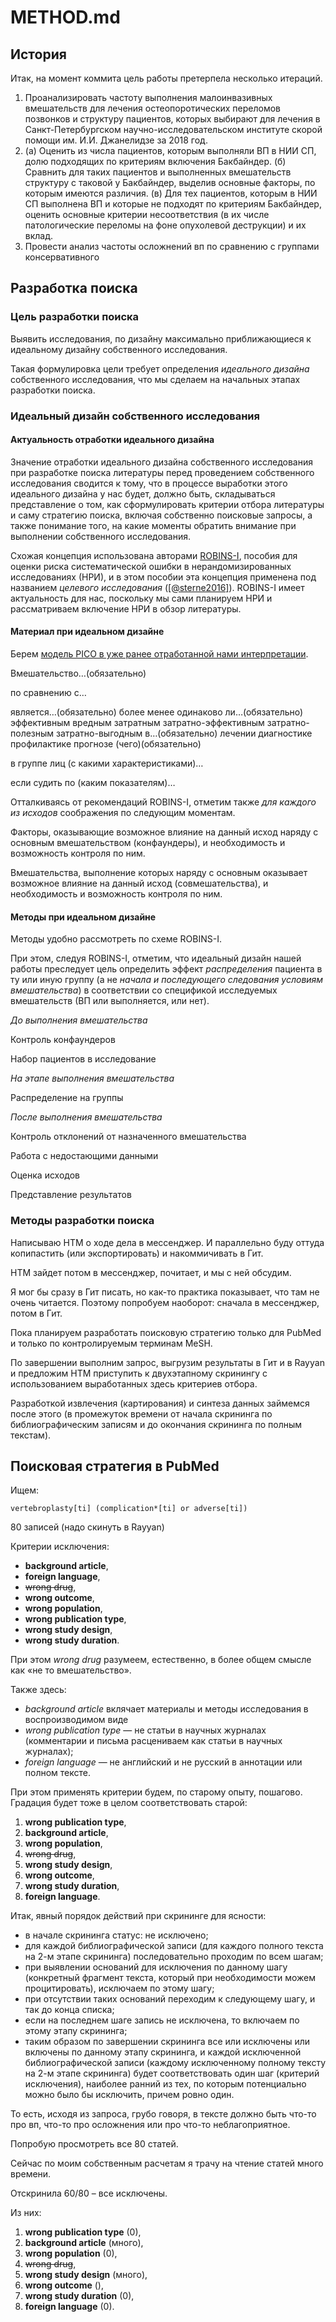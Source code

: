 # METHOD.md

## История

Итак, на момент коммита цель работы претерпела несколько итераций.

1. Проанализировать частоту выполнения малоинвазивных вмешательств для лечения остеопоротических переломов позвонков и структуру пациентов, которых выбирают для лечения в Санкт-Петербургском научно-исследовательском институте скорой помощи им. И.И. Джанелидзе за 2018 год.
1. (а) Оценить из числа пациентов, которым выполняли ВП в НИИ СП, долю подходящих по критериям включения Бакбайндер. (б) Сравнить для таких пациентов и выполненных вмешательств структуру с таковой у Бакбайндер, выделив основные факторы, по которым имеются различия. (в) Для тех пациентов, которым в НИИ СП выполнена ВП и которые не подходят по критериям Бакбайндер, оценить основные критерии несоответствия (в их числе патологические переломы на фоне опухолевой деструкции) и их вклад.
1. Провести анализ частоты осложнений вп по сравнению с группами консервативного

## Разработка поиска

### Цель разработки поиска

Выявить исследования, по дизайну максимально приближающиеся к идеальному дизайну собственного исследования.

Такая формулировка цели требует определения _идеального дизайна_ собственного исследования, что мы сделаем на начальных этапах разработки поиска.

### Идеальный дизайн собственного исследования

#### Актуальность отработки идеального дизайна

Значение отработки идеального дизайна собственного исследования при разработке поиска литературы перед проведением собственного исследования сводится к тому, что в процессе выработки этого идеального дизайна у нас будет, должно быть, складываться представление о том, как сформулировать критерии отбора литературы и саму стратегию поиска, включая собственно поисковые запросы, а также понимание того, на какие моменты обратить внимание при выполнении собственного исследования.

Схожая концепция использована авторами [ROBINS-I](https://sites.google.com/site/riskofbiastool/welcome/home), пособия для оценки риска систематической ошибки в нерандомизированных исследованиях (НРИ), и в этом пособии эта концепция применена под названием _целевого исследования_ ([[@sterne2016]](https://pubmed.gov/27733354)). ROBINS-I имеет актуальность для нас, поскольку мы сами планируем НРИ и рассматриваем включение НРИ в обзор литературы.

#### Материал при идеальном дизайне

Берем [модель PICO в уже ранее отработанной нами интерпретации](http://pussia.today/request-a-search).

Вмешательство…(обязательно)

по сравнению с…

является…(обязательно)
 более
 менее
 одинаково
ли…(обязательно)
 эффективным
 вредным
 затратным
 затратно-эффективным
 затратно-полезным
 затратно-выгодным
в…(обязательно)
 лечении
 диагностике
 профилактике
 прогнозе
(чего)(обязательно)

в группе лиц (с какими характеристиками)…

если судить по (каким показателям)…

Отталкиваясь от рекомендаций ROBINS-I, отметим также _для каждого из исходов_ соображения по следующим моментам.

Факторы, оказывающие возможное влияние на данный исход наряду с основным вмешательством (конфаундеры), и необходимость и возможность контроля по ним.

Вмешательства, выполнение которых наряду с основным оказывает возможное влияние на данный исход (совмешательства), и необходимость и возможность контроля по ним.

#### Методы при идеальном дизайне

Методы удобно рассмотреть по схеме ROBINS-I.

При этом, следуя ROBINS-I, отметим, что идеальный дизайн нашей работы преследует цель определить эффект _распределения_ пациента в ту или иную группу (а не _начала и последующего следования условиям вмешательства_) в соответствии со спецификой исследуемых вмешательств (ВП или выполняется, или нет).

_До выполнения вмешательства_

Контроль конфаундеров

Набор пациентов в исследование

_На этапе выполнения вмешательства_

Распределение на группы

_После выполнения вмешательства_

Контроль отклонений от назначенного вмешательства

Работа с недостающими данными

Оценка исходов

Представление результатов

### Методы разработки поиска

Написываю НТМ о ходе дела в мессенджер. И параллельно буду оттуда копипастить (или экспортировать) и накоммичивать в Гит.

НТМ зайдет потом в мессенджер, почитает, и мы с ней обсудим.

Я мог бы сразу в Гит писать, но как-то практика показывает, что там не очень читается. Поэтому попробуем наоборот: сначала в мессенджер, потом в Гит.

Пока планируем разработать поисковую стратегию только для PubMed и только по контролируемым терминам MeSH.

По завершении выполним запрос, выгрузим результаты в Гит и в Rayyan и предложим НТМ приступить к двухэтапному скринингу с использованием выработанных здесь критериев отбора.

Разработкой извлечения (картирования) и синтеза данных займемся после этого (в промежуток времени от начала скрининга по библиографическим записям и до окончания скрининга по полным текстам).


## Поисковая стратегия в PubMed

Ищем:

```
vertebroplasty[ti] (complication*[ti] or adverse[ti])
```

80 записей (надо скинуть в Rayyan)

Критерии исключения:

* **background article**,
* **foreign language**,
* ~~wrong drug~~,
* **wrong outcome**,
* **wrong population**,
* **wrong publication type**,
* **wrong study design**,
* **wrong study duration**.

При этом _wrong drug_ разумеем, естественно, в более общем смысле как «не то вмешательство».

Также здесь:

* _background article_ вклячает материалы и методы исследования в воспроизводимом виде
* _wrong publication type_ — не статьи в научных журналах (комментарии и письма расцениваем как статьи в научных журналах);
* _foreign language_ — не английский и не русский в аннотации или полном тексте.

При этом применять критерии будем, по старому опыту, пошагово. Градация будет тоже в целом соответствовать старой:

1. **wrong publication type**,
1. **background article**,
1. **wrong population**,
1. ~~wrong drug~~,
1. **wrong study design**,
1. **wrong outcome**,
1. **wrong study duration**,
1. **foreign language**.

Итак, явный порядок действий при скрининге для ясности:

* в начале скрининга статус: не исключено;
* для каждой библиографической записи (для каждого полного текста на 2-м этапе скрининга) последовательно проходим по всем шагам;
* при выявлении оснований для исключения по данному шагу (конкретный фрагмент текста, который при необходимости можем процитировать), исключаем по этому шагу;
* при отсутствии таких оснований переходим к следующему шагу, и так до конца списка;
* если на последнем шаге запись не исключена, то включаем по этому этапу скрининга;
* таким образом по завершении скрининга все или исключены или включены по данному этапу скрининга, и каждой исключенной библиографической записи (каждому исключенному полному тексту на 2-м этапе скрининга) будет соответствовать один шаг (критерий исключения), наиболее ранний из тех, по которым потенциально можно было бы исключить, причем ровно один.

То есть, исходя из запроса, грубо говоря, в тексте должно быть что-то про вп, что-то про осложнения или про что-то неблагоприятное.

Попробую просмотреть все 80 статей.

Сейчас по моим собственным расчетам я трачу на чтение статей много времени.

Отскринила 60/80 – все исключены.

Из них:

1. **wrong publication type** (0),
1. **background article** (много),
1. **wrong population** (0),
1. ~~wrong drug~~,
1. **wrong study design** (много),
1. **wrong outcome** (),
1. **wrong study duration** (0),
1. **foreign language** (0).
